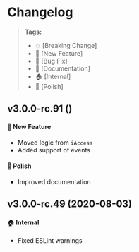 Changelog
=========

> **Tags:**
> - :boom:       [Breaking Change]
> - :rocket:     [New Feature]
> - :bug:        [Bug Fix]
> - :memo:       [Documentation]
> - :house:      [Internal]
> - :nail_care:  [Polish]

## v3.0.0-rc.91 ()

#### :rocket: New Feature

* Moved logic from `iAccess`
* Added support of events

#### :nail_care: Polish

* Improved documentation

## v3.0.0-rc.49 (2020-08-03)

#### :house: Internal

* Fixed ESLint warnings
